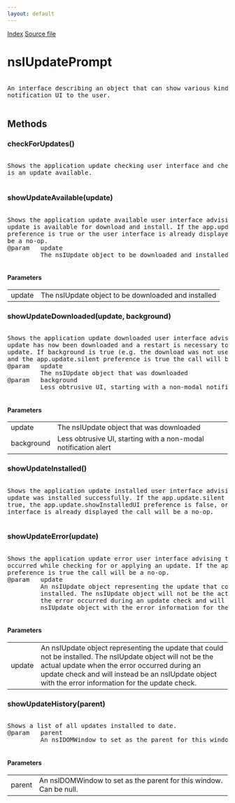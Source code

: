 ```yaml
---
layout: default
---
```

<div id='links'><a href="../index.html">Index</a>
<a href="http://dxr.mozilla.org/mozilla-central/source/toolkit/mozapps/update/nsIUpdateService.idl">Source file</a>
</div>

# nsIUpdatePrompt #
<pre>  
An interface describing an object that can show various kinds of Update  
notification UI to the user.  
  
</pre>
## Methods ##

### checkForUpdates() ###
<pre>  
Shows the application update checking user interface and checks if there  
is an update available.  
  
</pre>
### showUpdateAvailable(update) ###
<pre>  
Shows the application update available user interface advising that an  
update is available for download and install. If the app.update.silent  
preference is true or the user interface is already displayed the call will  
be a no-op.  
@param   update  
         The nsIUpdate object to be downloaded and installed  
  
</pre>
#### Parameters ####

<table>

<tr>
<td>update</td>
<td>         The nsIUpdate object to be downloaded and installed  
</td>
</tr>

</table>

### showUpdateDownloaded(update, background) ###
<pre>  
Shows the application update downloaded user interface advising that an  
update has now been downloaded and a restart is necessary to complete the  
update. If background is true (e.g. the download was not user initiated)  
and the app.update.silent preference is true the call will be a no-op.  
@param   update  
         The nsIUpdate object that was downloaded  
@param   background  
         Less obtrusive UI, starting with a non-modal notification alert  
  
</pre>
#### Parameters ####

<table>

<tr>
<td>update</td>
<td>         The nsIUpdate object that was downloaded  
</td>
</tr>

<tr>
<td>background</td>
<td>         Less obtrusive UI, starting with a non-modal notification alert  
</td>
</tr>

</table>

### showUpdateInstalled() ###
<pre>  
Shows the application update installed user interface advising that an  
update was installed successfully. If the app.update.silent preference is  
true, the app.update.showInstalledUI preference is false, or the user  
interface is already displayed the call will be a no-op.  
  
</pre>
### showUpdateError(update) ###
<pre>  
Shows the application update error user interface advising that an error  
occurred while checking for or applying an update. If the app.update.silent  
preference is true the call will be a no-op.  
@param   update  
         An nsIUpdate object representing the update that could not be  
         installed. The nsIUpdate object will not be the actual update when  
         the error occurred during an update check and will instead be an  
         nsIUpdate object with the error information for the update check.  
  
</pre>
#### Parameters ####

<table>

<tr>
<td>update</td>
<td>         An nsIUpdate object representing the update that could not be  
         installed. The nsIUpdate object will not be the actual update when  
         the error occurred during an update check and will instead be an  
         nsIUpdate object with the error information for the update check.  
</td>
</tr>

</table>

### showUpdateHistory(parent) ###
<pre>  
Shows a list of all updates installed to date.  
@param   parent  
         An nsIDOMWindow to set as the parent for this window. Can be null.  
  
</pre>
#### Parameters ####

<table>

<tr>
<td>parent</td>
<td>         An nsIDOMWindow to set as the parent for this window. Can be null.  
</td>
</tr>

</table>
